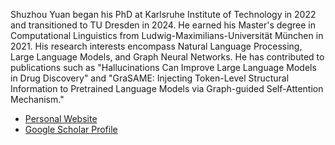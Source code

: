 Shuzhou Yuan began his PhD at Karlsruhe Institute of Technology in 2022 and transitioned to TU Dresden in 2024. He earned his Master's degree in Computational Linguistics from Ludwig-Maximilians-Universität München in 2021. His research interests encompass Natural Language Processing, Large Language Models, and Graph Neural Networks. He has contributed to publications such as "Hallucinations Can Improve Large Language Models in Drug Discovery" and "GraSAME: Injecting Token-Level Structural Information to Pretrained Language Models via Graph-guided Self-Attention Mechanism."
- [Personal Website](https://shuzhouyuan.github.io)
- [Google Scholar Profile](https://scholar.google.com/citations?user=ZMQ1C6gAAAAJ&hl=en)
